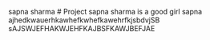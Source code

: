 sapna sharma # Project
sapna sharma is a good girl
sapna ajhedkwauerhkawhefkwhefkawehrfkjsbdvjSB
sAJSWJEFHAKWJEHFKAJBSFKAWJBEFJAE
